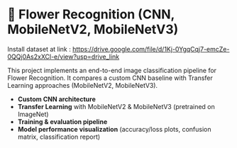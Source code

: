 # 🌸 Flower Recognition (CNN, MobileNetV2, MobileNetV3)
Install dataset at link : https://drive.google.com/file/d/1Kj-0YgqCqj7-emcZe-0QQj0As2xXCl-e/view?usp=drive_link


This project implements an end-to-end image classification pipeline for Flower Recognition.
It compares a custom CNN baseline with Transfer Learning approaches (MobileNetV2, MobileNetV3).

- **Custom CNN architecture**
- **Transfer Learning** with MobileNetV2 & MobileNetV3 (pretrained on ImageNet)
- **Training & evaluation pipeline**
- **Model performance visualization** (accuracy/loss plots, confusion matrix, classification report)

